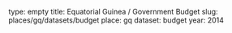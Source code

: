 type: empty
title: Equatorial Guinea / Government Budget
slug: places/gq/datasets/budget
place: gq
dataset: budget
year: 2014
